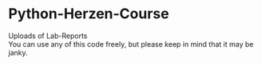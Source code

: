 # Python-Herzen-Course
Uploads of Lab-Reports
<br>
You can use any of this code freely, but please keep in mind that it may be janky.

